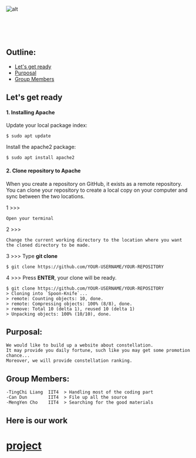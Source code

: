 ![alt](https://www.slurp-ramen.com/wp-content/uploads/2017/06/hello.png)
</br>
</br>
</br>
</br>
</br>

## Outline:
* [Let's get ready](#Let's-get-ready)
* [Purposal](#Purposal)
* [Group Members](#Group-Members)


## Let's get ready
#### 1. Installing Apache
Update your local package index:

```
$ sudo apt update
```
Install the apache2 package:

```
$ sudo apt install apache2
```
#### 2. Clone repository to Apache
When you create a repository on GitHub, it exists as a remote repository. 
You can clone your repository to create a local copy on your computer and sync between the two locations.

1 >>>
```
Open your terminal
```
2 >>>
```
Change the current working directory to the location where you want the cloned directory to be made.
```
3 >>>
Type **git clone**
```
$ git clone https://github.com/YOUR-USERNAME/YOUR-REPOSITORY
```
4 >>>
Press **ENTER**, your clone will be ready.
```
$ git clone https://github.com/YOUR-USERNAME/YOUR-REPOSITORY
> Cloning into `Spoon-Knife`...
> remote: Counting objects: 10, done.
> remote: Compressing objects: 100% (8/8), done.
> remove: Total 10 (delta 1), reused 10 (delta 1)
> Unpacking objects: 100% (10/10), done.
```

## Purposal:
    We would like to build up a website about constellation.
    It may provide you daily fortune, such like you may get some promotion chance...
    Moreover, we will provide constellation ranking.



## Group Members:
    -TingChi Liang  IIT4  > Handling most of the coding part
    -Can Dun        IIT4  > File up all the source
    -MengYen Cho    IIT4  > Searching for the good materials


## Here is our work
# [project](https://github.com/TKUIITFCChang/POSS107G07/blob/master/index.php)
